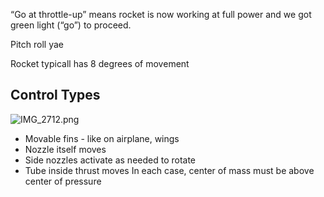 “Go at throttle-up” means rocket is now working at full power and we got green light (“go”) to proceed.

Pitch roll yae

Rocket typicall has 8 degrees of movement

## Control Types

![IMG_2712.png](img_2712.png)

* Movable fins - like on airplane, wings
* Nozzle itself moves
* Side nozzles activate as needed to rotate
* Tube inside thrust moves
  In each case, center of mass must be above center of pressure
